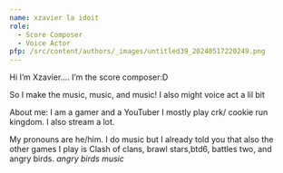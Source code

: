 ```yaml
---
name: xzavier la idoit
role:
  - Score Composer
  - Voice Actor
pfp: /src/content/authors/_images/untitled39_20240517220249.png
---
```

Hi I’m Xzavier…. I’m the score composer:D 

So I make the music, music, and music! I also might voice act a lil bit 


About me: I am a gamer and a YouTuber I mostly play crk/ cookie run kingdom. I also stream a lot. 

My pronouns are he/him. I do music but I already told you that also the other games I play is 
Clash of clans, brawl stars,btd6, battles two, and angry birds. *angry birds music*
